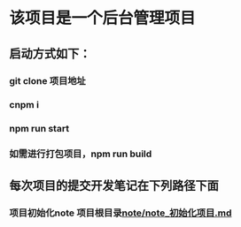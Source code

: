 # 该项目是一个后台管理项目
## 启动方式如下：
### git clone 项目地址
### cnpm i
### npm run start
### 如需进行打包项目，npm run build

## 每次项目的提交开发笔记在下列路径下面
### 项目初始化note 项目根目录[note/note_初始化项目.md](https://github.com/SoldOut200114/reactBackstage/blob/master/note/note_%E5%88%9D%E5%A7%8B%E5%8C%96%E9%A1%B9%E7%9B%AE.md)
